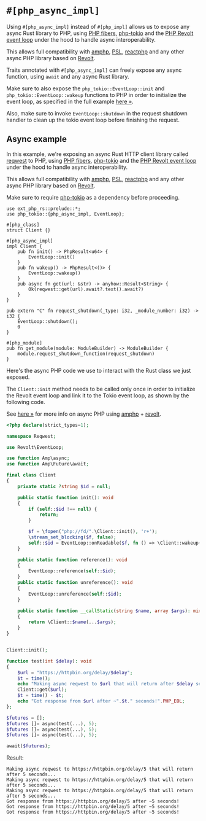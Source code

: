 # `#[php_async_impl]`

Using `#[php_async_impl]` instead of `#[php_impl]` allows us to expose any async Rust library to PHP, using [PHP fibers](https://www.php.net/manual/en/language.fibers.php), [php-tokio](https://github.com/danog/php-tokio) and the [PHP Revolt event loop](https://revolt.run) under the hood to handle async interoperability.  

This allows full compatibility with [amphp](https://amphp.org), [PSL](https://github.com/azjezz/psl), [reactphp](https://reactphp.org) and any other async PHP library based on [Revolt](https://revolt.run).

Traits annotated with `#[php_async_impl]` can freely expose any async function, using `await` and any async Rust library.  

Make sure to also expose the `php_tokio::EventLoop::init` and `php_tokio::EventLoop::wakeup` functions to PHP in order to initialize the event loop, as specified in the full example [here &raquo;](#async-example).

Also, make sure to invoke `EventLoop::shutdown` in the request shutdown handler to clean up the tokio event loop before finishing the request.

## Async example

In this example, we're exposing an async Rust HTTP client library called [reqwest](https://docs.rs/reqwest/latest/reqwest/) to PHP, using [PHP fibers](https://www.php.net/manual/en/language.fibers.php), [php-tokio](https://github.com/danog/php-tokio) and the [PHP Revolt event loop](https://revolt.run) under the hood to handle async interoperability.  

This allows full compatibility with [amphp](https://amphp.org), [PSL](https://github.com/azjezz/psl), [reactphp](https://reactphp.org) and any other async PHP library based on [Revolt](https://revolt.run).  

Make sure to require [php-tokio](https://github.com/danog/php-tokio) as a dependency before proceeding.

```rust,ignore
use ext_php_rs::prelude::*;
use php_tokio::{php_async_impl, EventLoop};

#[php_class]
struct Client {}

#[php_async_impl]
impl Client {
    pub fn init() -> PhpResult<u64> {
        EventLoop::init()
    }
    pub fn wakeup() -> PhpResult<()> {
        EventLoop::wakeup()
    }
    pub async fn get(url: &str) -> anyhow::Result<String> {
        Ok(reqwest::get(url).await?.text().await?)
    }
}

pub extern "C" fn request_shutdown(_type: i32, _module_number: i32) -> i32 {
    EventLoop::shutdown();
    0
}

#[php_module]
pub fn get_module(module: ModuleBuilder) -> ModuleBuilder {
    module.request_shutdown_function(request_shutdown)
}
```

Here's the async PHP code we use to interact with the Rust class we just exposed.  

The `Client::init` method needs to be called only once in order to initialize the Revolt event loop and link it to the Tokio event loop, as shown by the following code.

See [here &raquo;](https://amphp.org) for more info on async PHP using [amphp](https://amphp.org) + [revolt](https://revolt.run).  

```php
<?php declare(strict_types=1);

namespace Reqwest;

use Revolt\EventLoop;

use function Amp\async;
use function Amp\Future\await;

final class Client
{
    private static ?string $id = null;

    public static function init(): void
    {
        if (self::$id !== null) {
            return;
        }

        $f = \fopen("php://fd/".\Client::init(), 'r+');
        \stream_set_blocking($f, false);
        self::$id = EventLoop::onReadable($f, fn () => \Client::wakeup());
    }

    public static function reference(): void
    {
        EventLoop::reference(self::$id);
    }
    public static function unreference(): void
    {
        EventLoop::unreference(self::$id);
    }

    public static function __callStatic(string $name, array $args): mixed
    {
        return \Client::$name(...$args);
    }
}


Client::init();

function test(int $delay): void
{
    $url = "https://httpbin.org/delay/$delay";
    $t = time();
    echo "Making async reqwest to $url that will return after $delay seconds...".PHP_EOL;
    Client::get($url);
    $t = time() - $t;
    echo "Got response from $url after ~".$t." seconds!".PHP_EOL;
};

$futures = [];
$futures []= async(test(...), 5);
$futures []= async(test(...), 5);
$futures []= async(test(...), 5);

await($futures);
```

Result:

```
Making async reqwest to https://httpbin.org/delay/5 that will return after 5 seconds...
Making async reqwest to https://httpbin.org/delay/5 that will return after 5 seconds...
Making async reqwest to https://httpbin.org/delay/5 that will return after 5 seconds...
Got response from https://httpbin.org/delay/5 after ~5 seconds!
Got response from https://httpbin.org/delay/5 after ~5 seconds!
Got response from https://httpbin.org/delay/5 after ~5 seconds!
```

[`php_function`]: ./function.md
